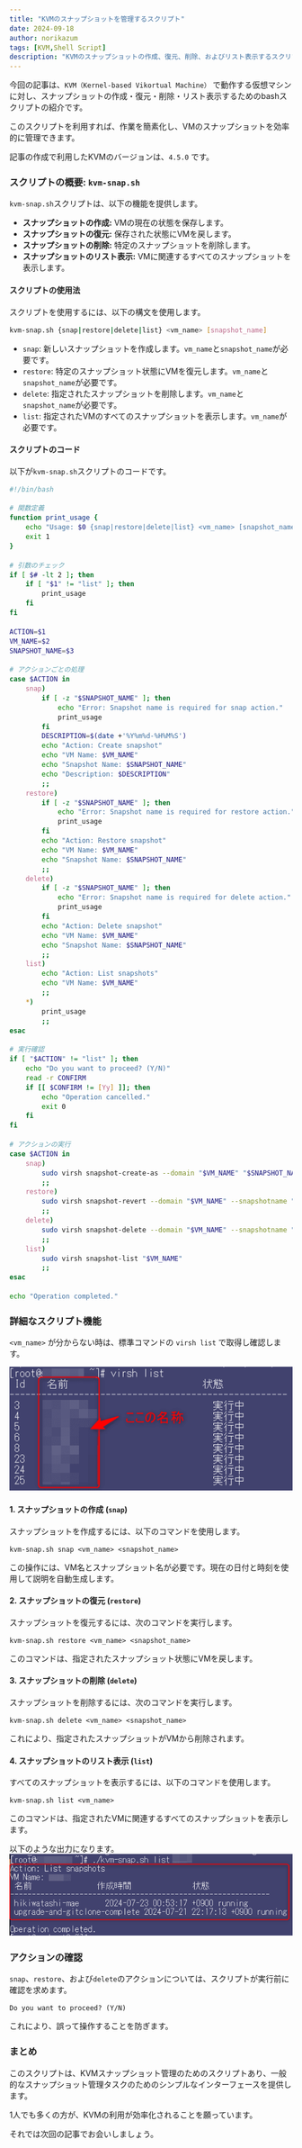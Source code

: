 ```yaml
---
title: "KVMのスナップショットを管理するスクリプト"
date: 2024-09-18
author: norikazum
tags: [KVM,Shell Script]
description: "KVMのスナップショットの作成、復元、削除、およびリスト表示するスクリプトの説明。"
---
```


今回の記事は、`KVM（Kernel-based Vikortual Machine）` で動作する仮想マシンに対し、スナップショットの作成・復元・削除・リスト表示するためのbashスクリプトの紹介です。

このスクリプトを利用すれば、作業を簡素化し、VMのスナップショットを効率的に管理できます。

記事の作成で利用したKVMのバージョンは、`4.5.0` です。

### スクリプトの概要: `kvm-snap.sh`

`kvm-snap.sh`スクリプトは、以下の機能を提供します。

- **スナップショットの作成:** VMの現在の状態を保存します。
- **スナップショットの復元:** 保存された状態にVMを戻します。
- **スナップショットの削除:** 特定のスナップショットを削除します。
- **スナップショットのリスト表示:** VMに関連するすべてのスナップショットを表示します。

#### スクリプトの使用法

スクリプトを使用するには、以下の構文を使用します。

```bash:title=kvm.snap.sh&nbsp;usage
kvm-snap.sh {snap|restore|delete|list} <vm_name> [snapshot_name]
```

- `snap`: 新しいスナップショットを作成します。`vm_name`と`snapshot_name`が必要です。
- `restore`: 特定のスナップショット状態にVMを復元します。`vm_name`と`snapshot_name`が必要です。
- `delete`: 指定されたスナップショットを削除します。`vm_name`と`snapshot_name`が必要です。
- `list`: 指定されたVMのすべてのスナップショットを表示します。`vm_name`が必要です。

#### スクリプトのコード

以下が`kvm-snap.sh`スクリプトのコードです。

```bash:title=kvm.snap.sh&nbsp;code
#!/bin/bash

# 関数定義
function print_usage {
    echo "Usage: $0 {snap|restore|delete|list} <vm_name> [snapshot_name]"
    exit 1
}

# 引数のチェック
if [ $# -lt 2 ]; then
    if [ "$1" != "list" ]; then
        print_usage
    fi
fi

ACTION=$1
VM_NAME=$2
SNAPSHOT_NAME=$3

# アクションごとの処理
case $ACTION in
    snap)
        if [ -z "$SNAPSHOT_NAME" ]; then
            echo "Error: Snapshot name is required for snap action."
            print_usage
        fi
        DESCRIPTION=$(date +'%Y%m%d-%H%M%S')
        echo "Action: Create snapshot"
        echo "VM Name: $VM_NAME"
        echo "Snapshot Name: $SNAPSHOT_NAME"
        echo "Description: $DESCRIPTION"
        ;;
    restore)
        if [ -z "$SNAPSHOT_NAME" ]; then
            echo "Error: Snapshot name is required for restore action."
            print_usage
        fi
        echo "Action: Restore snapshot"
        echo "VM Name: $VM_NAME"
        echo "Snapshot Name: $SNAPSHOT_NAME"
        ;;
    delete)
        if [ -z "$SNAPSHOT_NAME" ]; then
            echo "Error: Snapshot name is required for delete action."
            print_usage
        fi
        echo "Action: Delete snapshot"
        echo "VM Name: $VM_NAME"
        echo "Snapshot Name: $SNAPSHOT_NAME"
        ;;
    list)
        echo "Action: List snapshots"
        echo "VM Name: $VM_NAME"
        ;;
    *)
        print_usage
        ;;
esac

# 実行確認
if [ "$ACTION" != "list" ]; then
    echo "Do you want to proceed? (Y/N)"
    read -r CONFIRM
    if [[ $CONFIRM != [Yy] ]]; then
        echo "Operation cancelled."
        exit 0
    fi
fi

# アクションの実行
case $ACTION in
    snap)
        sudo virsh snapshot-create-as --domain "$VM_NAME" "$SNAPSHOT_NAME" "$DESCRIPTION"
        ;;
    restore)
        sudo virsh snapshot-revert --domain "$VM_NAME" --snapshotname "$SNAPSHOT_NAME"
        ;;
    delete)
        sudo virsh snapshot-delete --domain "$VM_NAME" --snapshotname "$SNAPSHOT_NAME"
        ;;
    list)
        sudo virsh snapshot-list "$VM_NAME"
        ;;
esac

echo "Operation completed."
```

### 詳細なスクリプト機能

`<vm_name>` が分からない時は、標準コマンドの `virsh list` で取得し確認します。

![virsh list の結果](images/2024-07-27_16h32_43.png "virsh list の結果")


#### 1. スナップショットの作成 (`snap`)

スナップショットを作成するには、以下のコマンドを使用します。

```bash:title=kvm.snap&nbsp;snap&nbsp;usage
kvm-snap.sh snap <vm_name> <snapshot_name>
```

この操作には、VM名とスナップショット名が必要です。現在の日付と時刻を使用して説明を自動生成します。

#### 2. スナップショットの復元 (`restore`)

スナップショットを復元するには、次のコマンドを実行します。

```bash:title=kvm.snap&nbsp;restore&nbsp;usage
kvm-snap.sh restore <vm_name> <snapshot_name>
```

このコマンドは、指定されたスナップショット状態にVMを戻します。

#### 3. スナップショットの削除 (`delete`)

スナップショットを削除するには、次のコマンドを実行します。

```bash:title=kvm.snap&nbsp;delete&nbsp;usage
kvm-snap.sh delete <vm_name> <snapshot_name>
```

これにより、指定されたスナップショットがVMから削除されます。

#### 4. スナップショットのリスト表示 (`list`)

すべてのスナップショットを表示するには、以下のコマンドを使用します。

```bash:title=kvm.snap&nbsp;list&nbsp;usage
kvm-snap.sh list <vm_name>
```

このコマンドは、指定されたVMに関連するすべてのスナップショットを表示します。

以下のような出力になります。
![kvm-snap.sh list の結果](images/2024-07-27_16h35_48.png "kvm-snap.sh list の結果")

### アクションの確認

`snap`、`restore`、および`delete`のアクションについては、スクリプトが実行前に確認を求めます。

```bash:title=kvm.snap&nbsp;proceed
Do you want to proceed? (Y/N)
```

これにより、誤って操作することを防ぎます。

### まとめ

このスクリプトは、KVMスナップショット管理のためのスクリプトあり、一般的なスナップショット管理タスクのためのシンプルなインターフェースを提供します。

1人でも多くの方が、KVMの利用が効率化されることを願っています。

それでは次回の記事でお会いしましょう。
